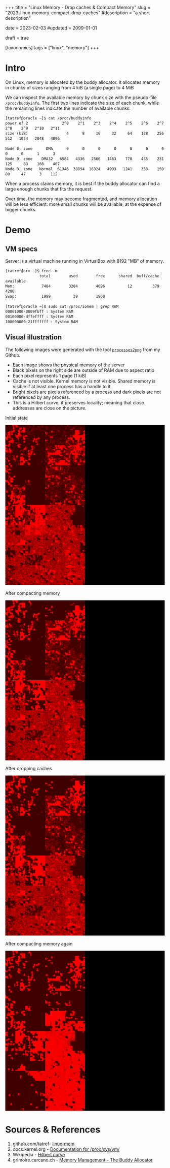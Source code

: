+++
title = "Linux Memory - Drop caches & Compact Memory"
slug = "2023-linux-memory-compact-drop-caches"
#description = "a short description"

date = 2023-02-03
#updated = 2099-01-01

draft = true

[taxonomies]
tags = ["linux", "memory"]
+++


# Intro

On Linux, memory is allocated by the buddy allocator. It allocates memory in chunks of sizes ranging from 4 kiB (a single page) to 4 MiB

We can inspect the available memory by chunk size with the pseudo-file `/proc/buddyinfo`. The first two lines indicate the size of each chunk, while the remaining lines indicate the number of available chunks:

```shell-session
[tatref@oracle ~]$ cat /proc/buddyinfo 
power of 2               2^0    2^1    2^3    2^4    2^5    2^6    2^7    2^8    2^9   2^10   2^11
size (kiB)                 4      8     16     32     64    128    256    512   1024   2048   4096

Node 0, zone      DMA      0      0      0      0      0      0      0      0      0      1      3 
Node 0, zone    DMA32   6584   4336   2566   1463    770    435    231    125     83    168    407 
Node 0, zone   Normal  61346  38894  16324   4993   1241    353    150     80     47      3    112 
```

When a process claims memory, it is best if the buddy allocator can find a large enough chunks that fits the request.

Over time, the memory may become fragmented, and memory allocation will be less efficient: more small chunks will be available, at the expense of bigger chunks.

# Demo
## VM specs

Server is a virtual machine running in VirtualBox with 8192 "MB" of memory.

```shell-session
[tatref@srv ~]$ free -m
               total        used        free      shared  buff/cache   available
Mem:            7484        3284        4096          12         379        4200
Swap:           1999          39        1960

[tatref@oracle ~]$ sudo cat /proc/iomem | grep RAM
00001000-0009fbff : System RAM
00100000-dffeffff : System RAM
100000000-21fffffff : System RAM
```

## Visual illustration

The following images were generated with the tool [`processes2png`](https://github.com/tatref/linux-mem/) from my Github.

* Each image shows the physical memory of the server
* Black pixels on the right side are outside of RAM due to aspect ratio
* Each pixel represents 1 page (1 kiB)
* Cache is not visible. Kernel memory is not visible. Shared memory is visible if at least one process has a handle to it
* Bright pixels are pixels referenced by a process and dark pixels are not referenced by any process.
* This is a Hilbert curve, it preserves locality; meaning that close addresses are close on the picture.

Initial state

![1](1-initial_state.png)

After compacting memory

![2](2-after_compact.png)

After dropping caches

![3](3-after_drop_caches.png)

After compacting memory again

![4](4-after-compact.png)


# Sources & References
1. github.com/tatref- [linux-mem](https://github.com/tatref/linux-mem/)
1. docs.kernel.org - [Documentation for /proc/sys/vm/](https://docs.kernel.org/admin-guide/sysctl/vm.html)
1. Wikipedia - [Hilbert curve](https://en.wikipedia.org/wiki/Hilbert_curve)
1. grimoire.carcano.ch - [Memory Management – The Buddy Allocator](https://grimoire.carcano.ch/blog/memory-management-the-buddy-allocator/)